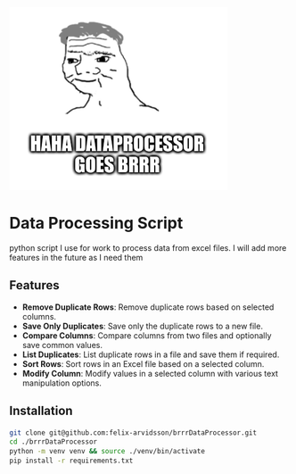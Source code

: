 ![data processor go brrr](brrr.png)
# Data Processing Script

python script I use for work to process data from excel files.
I will add more features in the future as I need them
 

## Features

- **Remove Duplicate Rows**: Remove duplicate rows based on selected columns.
- **Save Only Duplicates**: Save only the duplicate rows to a new file.
- **Compare Columns**: Compare columns from two files and optionally save common values.
- **List Duplicates**: List duplicate rows in a file and save them if required.
- **Sort Rows**: Sort rows in an Excel file based on a selected column.
- **Modify Column**: Modify values in a selected column with various text manipulation options.

## Installation

   ```sh
   git clone git@github.com:felix-arvidsson/brrrDataProcessor.git
   cd ./brrrDataProcessor
   python -m venv venv && source ./venv/bin/activate
   pip install -r requirements.txt
